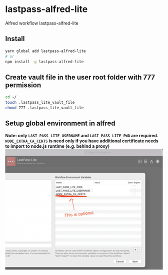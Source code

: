 # lastpass-alfred-lite
Alfred workflow lastpass-alfred-lite

## Install
```bash
yarn global add lastpass-alfred-lite
# or 
npm install -g lastpass-alfred-lite
```

## Create vault file in the user root folder with 777 permission
```bash
cd ~/
touch .lastpass_lite_vault_file
chmod 777 .lastpass_lite_vault_file
```

## Setup global environment in alfred
**Note: only `LAST_PASS_LITE_USERNAME` and `LAST_PASS_LITE_PWD` are required. `NODE_EXTRA_CA_CERTS` is need only if you have additional certificate needs to import to node.js runtime (e.g. behind a proxy)**
![Environment variables setup](./env_var.png)
